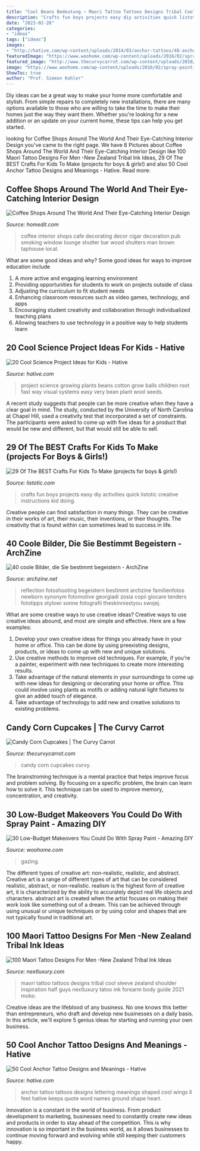 ```yaml
---
title: "Cool Beans Bedeutung ~ Maori Tattoo Tattoos Designs Tribal Cool Sleeve Zealand Shoulder Inspiration Half Guys Nextluxury Tatoo Ink Forearm Body Guide 2021 Moko"
description: "Crafts fun boys projects easy diy activities quick listotic creative instructions kid doing"
date: "2023-02-26"
categories:
- "ideas"
tags: ["ideas"]
images:
- "http://hative.com/wp-content/uploads/2014/03/anchor-tattoos/48-anchor-shaped-lettering.jpg"
featuredImage: "https://www.woohome.com/wp-content/uploads/2016/02/spray-painting-save-money-23.jpg"
featured_image: "http://www.thecurvycarrot.com/wp-content/uploads/2010/09/candy-corn-cupcake1.jpg"
image: "https://www.woohome.com/wp-content/uploads/2016/02/spray-painting-save-money-23.jpg"
ShowToc: true
author: "Prof. Simeon Kohler"
---
```



Diy ideas can be a great way to make your home more comfortable and stylish. From simple repairs to completely new installations, there are many options available to those who are willing to take the time to make their homes just the way they want them. Whether you're looking for a new addition or an update on your current home, these tips can help you get started.

	

		
looking for Coffee Shops Around The World And Their Eye-Catching Interior Design you've came to the right page. We have 8 Pictures about Coffee Shops Around The World And Their Eye-Catching Interior Design like 100 Maori Tattoo Designs For Men -New Zealand Tribal Ink Ideas, 29 Of The BEST Crafts For Kids To Make (projects for boys &amp; girls!) and also 50 Cool Anchor Tattoo Designs and Meanings - Hative. Read more:
		
    
## Coffee Shops Around The World And Their Eye-Catching Interior Design

<img loading=lazy src="http://cdn.homedit.com/wp-content/uploads/2014/03/coffee-shop-shutters-window-wall.jpg" onerror="this.onerror=null;this.src='https://tse3.mm.bing.net/th?id=OIP.n_PIIEQsGfo6sTFEXjxtpAHaLJ&amp;pid=15.1';" alt="Coffee Shops Around The World And Their Eye-Catching Interior Design">

_Source: homedit.com_

>coffee interior shops cafe decorating decor cigar decoration pub smoking window lounge shutter bar wood shutters man brown taphouse local. 

	

What are some good ideas and why?
Some good ideas for ways to improve education include 
1. A more active and engaging learning environment 
2. Providing opportunities for students to work on projects outside of class 
3. Adjusting the curriculum to fit student needs 
4. Enhancing classroom resources such as video games, technology, and apps 
5. Encouraging student creativity and collaboration through individualized teaching plans 
6. Allowing teachers to use technology in a positive way to help students learn 

    
## 20 Cool Science Project Ideas For Kids - Hative

<img loading=lazy src="http://hative.com/wp-content/uploads/2014/05/science-project-ideas/14-growing-beans-on-cotton-balls.jpg" onerror="this.onerror=null;this.src='https://tse4.mm.bing.net/th?id=OIP.o7xjevyGdJqzedYwNQIEsgHaLG&amp;pid=15.1';" alt="20 Cool Science Project Ideas for Kids - Hative">

_Source: hative.com_

>project science growing plants beans cotton grow balls children root fast way visual systems easy very bean plant wool seeds. 

	

A recent study suggests that people can be more creative when they have a clear goal in mind. The study, conducted by the University of North Carolina at Chapel Hill, used a creativity test that incorporated a set of constraints. The participants were asked to come up with five ideas for a product that would be new and different, but that would still be able to sell.

    
## 29 Of The BEST Crafts For Kids To Make (projects For Boys &amp; Girls!)

<img loading=lazy src="https://listotic.com/wp-content/uploads/2015/01/29-Fun-Crafts-For-Kids-That-Parents-Will-Actually-Enjoy-Doing-Too2.jpg" onerror="this.onerror=null;this.src='https://tse4.mm.bing.net/th?id=OIP.GFU9xG85W7FUuI76Bb_GLAAAAA&amp;pid=15.1';" alt="29 Of The BEST Crafts For Kids To Make (projects for boys &amp; girls!)">

_Source: listotic.com_

>crafts fun boys projects easy diy activities quick listotic creative instructions kid doing. 

	

Creative people can find satisfaction in many things. They can be creative in their works of art, their music, their inventions, or their thoughts. The creativity that is found within can sometimes lead to success in life.

    
## 40 Coole Bilder, Die Sie Bestimmt Begeistern - ArchZine

<img loading=lazy src="https://archzine.net/wp-content/uploads/2015/06/coole-Bilder-Baby-schwarz-weiß-Spiegel-farbige-Widerspiegelung.jpg" onerror="this.onerror=null;this.src='https://tse2.mm.bing.net/th?id=OIP.kiLusbupTh77tQ5XmxjIJQHaLL&amp;pid=15.1';" alt="40 coole Bilder, die Sie bestimmt begeistern - ArchZine">

_Source: archzine.net_

>reflection fotoshooting begeistern bestimmt archzine familienfotos newborn synonym fotomotive georgiadi zosia copii giocare tenders fototipps stylowi sonne fotografii theskinniestyou swojej. 

	

What are some creative ways to use creative ideas?
Creative ways to use creative ideas abound, and most are simple and effective. Here are a few examples: 
1. Develop your own creative ideas for things you already have in your home or office. This can be done by using preexisting designs, products, or ideas to come up with new and unique solutions. 
2. Use creative methods to improve old techniques. For example, if you're a painter, experiment with new techniques to create more interesting results. 
3. Take advantage of the natural elements in your surroundings to come up with new ideas for designing or decorating your home or office. This could involve using plants as motifs or adding natural light fixtures to give an added touch of elegance. 
4. Take advantage of technology to add new and creative solutions to existing problems.

    
## Candy Corn Cupcakes | The Curvy Carrot

<img loading=lazy src="http://www.thecurvycarrot.com/wp-content/uploads/2010/09/candy-corn-cupcake1.jpg" onerror="this.onerror=null;this.src='https://tse3.mm.bing.net/th?id=OIP.7A0KqzDc_tnW5fTtFY1D6gHaLH&amp;pid=15.1';" alt="Candy Corn Cupcakes | The Curvy Carrot">

_Source: thecurvycarrot.com_

>candy corn cupcakes curvy. 

	

The brainstroming technique is a mental practice that helps improve focus and problem solving. By focusing on a specific problem, the brain can learn how to solve it. This technique can be used to improve memory, concentration, and creativity.

    
## 30 Low-Budget Makeovers You Could Do With Spray Paint - Amazing DIY

<img loading=lazy src="https://www.woohome.com/wp-content/uploads/2016/02/spray-painting-save-money-23.jpg" onerror="this.onerror=null;this.src='https://tse2.mm.bing.net/th?id=OIP.55K6v38HsI7mb4JHPl8cbAHaK-&amp;pid=15.1';" alt="30 Low-Budget Makeovers You Could Do With Spray Paint - Amazing DIY">

_Source: woohome.com_

>gazing. 

	

The different types of creative art: non-realistic, realistic, and abstract.
Creative art is a range of different types of art that can be considered realistic, abstract, or non-realistic. realism is the highest form of creative art, it is characterized by the ability to accurately depict real life objects and characters. abstract art is created when the artist focuses on making their work look like something out of a dream. This can be achieved through using unusual or unique techniques or by using color and shapes that are not typically found in traditional art.

    
## 100 Maori Tattoo Designs For Men -New Zealand Tribal Ink Ideas

<img loading=lazy src="http://nextluxury.com/wp-content/uploads/cool-maori-shoulder-half-sleeve-guys-tattoos.jpg" onerror="this.onerror=null;this.src='https://tse2.mm.bing.net/th?id=OIP.KFlWDqNn3rdbumHvvfeiRAHaHa&amp;pid=15.1';" alt="100 Maori Tattoo Designs For Men -New Zealand Tribal Ink Ideas">

_Source: nextluxury.com_

>maori tattoo tattoos designs tribal cool sleeve zealand shoulder inspiration half guys nextluxury tatoo ink forearm body guide 2021 moko. 

	

Creative ideas are the lifeblood of any business. No one knows this better than entrepreneurs, who draft and develop new businesses on a daily basis. In this article, we'll explore 5 genius ideas for starting and running your own business.

    
## 50 Cool Anchor Tattoo Designs And Meanings - Hative

<img loading=lazy src="http://hative.com/wp-content/uploads/2014/03/anchor-tattoos/48-anchor-shaped-lettering.jpg" onerror="this.onerror=null;this.src='https://tse1.mm.bing.net/th?id=OIP.kH8GkIBSICUkeVw8z3RcxgHaJ4&amp;pid=15.1';" alt="50 Cool Anchor Tattoo Designs and Meanings - Hative">

_Source: hative.com_

>anchor tattoo tattoos designs lettering meanings shaped cool wings ll feet hative keeps quote word names ground shape heart. 

	

Innovation is a constant in the world of business. From product development to marketing, businesses need to constantly create new ideas and products in order to stay ahead of the competition. This is why innovation is so important in the business world, as it allows businesses to continue moving forward and evolving while still keeping their customers happy.

